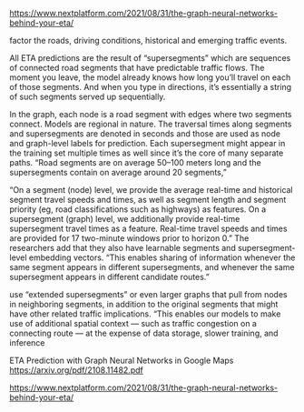 
https://www.nextplatform.com/2021/08/31/the-graph-neural-networks-behind-your-eta/

 factor the roads, driving conditions, historical and emerging traffic events.

All ETA predictions are the result of “supersegments” which are sequences of connected road segments that have predictable traffic flows. The moment you leave, the model already knows how long you’ll travel on each of those segments. And when you type in directions, it’s essentially a string of such segments served up sequentially.

In the graph, each node is a road segment with edges where two segments connect. Models are regional in nature. The traversal times along segments and supersegments are denoted in seconds and those are used as node and graph-level labels for prediction. Each supersegment might appear in the training set multiple times as well since it’s the core of many separate paths. “Road segments are on average 50–100 meters long and the supersegments contain on average around 20 segments,”

“On a segment (node) level, we provide the average real-time and historical segment travel speeds and times, as well as segment length and segment priority (eg, road classifications such as highways) as features. On a supersegment (graph) level, we additionally provide real-time supersegment travel times as a feature. Real-time travel speeds and times are provided for 17 two-minute windows prior to horizon 0.” The researchers add that they also have learnable segments and supersegment-level embedding vectors. “This enables sharing of information whenever the same segment appears in different supersegments, and whenever the same supersegment appears in different candidate routes.”

use “extended supersegments” or even larger graphs that pull from nodes in neighboring segments, in addition to the original segments that might have other related traffic implications. “This enables our models to make use of additional spatial context — such as traffic congestion on a connecting route — at the expense of data storage, slower training, and inference


ETA Prediction with Graph Neural Networks in Google Maps
https://arxiv.org/pdf/2108.11482.pdf

https://www.nextplatform.com/2021/08/31/the-graph-neural-networks-behind-your-eta/
